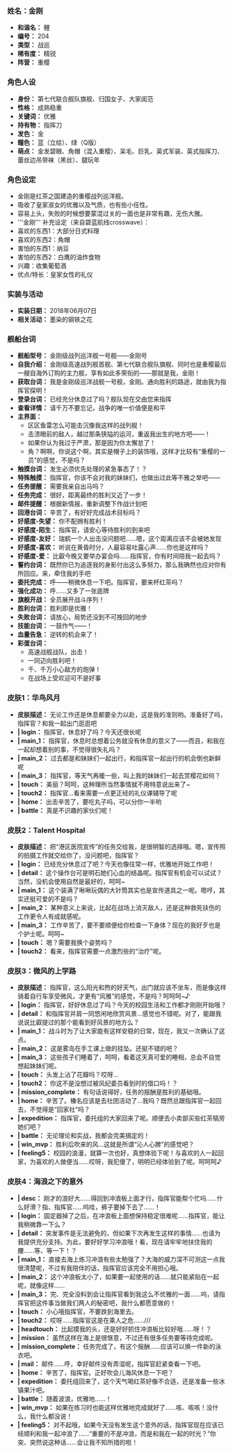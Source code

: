 ### 姓名：金刚
* **和谐名：** 鲤
* **编号：** 204
* **类型：** 战巡
* **稀有度：** 精锐
* **阵营：** 重樱


### 角色人设
* **身份：** 第七代联合舰队旗舰、归国女子、大家闺范
* **性格：** 成熟稳重
* **关键词：** 优雅
* **持有物：** 指挥刀
* **发色：** 金
* **瞳色：** 蓝（立绘）、绿（Q版）
* **萌点：** 金发碧眼、角帽（混入重樱）、呆毛、巨乳、英式军装、英式指挥刀、蕾丝边吊带袜（黑丝）、腿玩年


### 角色设定
* 金刚是红茶之国建造的重樱战列巡洋舰。
* 吸收了皇家淑女的优雅以及气质，也有些小任性。
* 容易上头，失败的时候想要蒙混过关的一面也是非常有趣，无伤大雅。
* '''金刚''' 补充设定（来自碧蓝航线crosswave）：
* 喜欢的东西1：大部分日式料理
* 喜欢的东西2：角帽
* 害怕的东西1：纳豆
* 害怕的东西2：白鹰的油炸食物
* 兴趣：收集葡萄酒
* 优点/特长：皇家女性的礼仪


### 实装与活动
* **实装日期：** 2018年06月07日
* **相关活动：** 墨染的钢铁之花


### 舰船台词
* **舰船型号：** 金刚级战列巡洋舰一号舰——金刚号
* **自我介绍：** 金刚级高速战列舰首舰、第七代联合舰队旗舰、同时也是重樱最后一艘自海外订购的主力舰，享有如此多荣衔的——那就是我，金刚！
* **获取台词：** 我是金刚级巡洋战舰一号舰，金刚。通向胜利的路途，就由我为指挥官探明！
* **登录台词：** 已经充分休息过了吗？舰队现在交由您来指挥
* **查看详情：** 请千万不要忘记，战争的唯一价值便是和平
* **主界面：**
  * 区区鱼雷怎么可能击沉像我这样的战列舰！
  * 击溃眼前的敌人，越过那条狭隘的运河，重返我出生的地方吧——！
  * 如果你认为我过于严肃，那是因为你太懈怠了！
  * 角？啊啊，你说这个啊，其实是帽子上的装饰哦，这样才比较有“重樱的一员”的感觉，不是吗？
* **触摸台词：** 发生必须优先处理的紧急事态了！？
* **特殊触摸：** 指挥官，你该不会对我的妹妹们，也做出过此等不雅之举吧——
* **任务提醒：** 需要我亲自出马吗？
* **任务完成：** 很好，距离最终的胜利又近了一步！
* **邮件提醒：** 根据新情报，重新调整下作战计划吧
* **回港台词：** 辛苦了，有好好完成战术目标吗？
* **好感度-失望：** 你不配拥有胜利！
* **好感度-陌生：** 指挥官，请安心等待胜利的到来吧
* **好感度-友好：** 瑞鹤一个人出击没问题吧……嗯，这个距离应该不会被她发现
* **好感度-喜欢：** 听说在黄昏时分，人最容易吐露心声……你也是这样吗？
* **好感度-爱：** 比叡今晚又要举办宴会吗……指挥官，你有时间陪我一起去吗？
* **誓约台词：** 既然你已为追逐我的身影付出这么多努力，那么我确然也应对你有所回应。来，牵住我的手吧
* **委托完成：** 呼——稍微休息一下吧。指挥官，要来杯红茶吗？
* **强化成功：** 呼……又多了一张底牌
* **旗舰开战：** 全员展开战斗序列！
* **胜利台词：** 胜利即是优雅！
* **失败台词：** 请放心，局势还没到不可挽回的地步
* **技能台词：** 一鼓作气——！
* **血量告急：** 逆转的机会来了！
* **彩蛋台词：**
  * 高速战舰战队，出击！
  * 一同迈向胜利吧！
  * 千、千万小心敌方的炮弹！
  * 在战场上受欢迎可不是好事


### 皮肤1：华鸟风月
* **皮肤描述：** 无论工作还是休息都要全力以赴，这是我的准则哟。准备好了吗，指挥官？和我一起出门逛逛吧
* **| login：** 指挥官，休息好了吗？今天还很长呢
* **| main_1：** 指挥官，休息时总想着公务就没有休息的意义了——而且，和我在一起却想着别的事，不觉得很失礼吗？
* **| main_2：** 过去都是和妹妹们一起出行，和指挥官一起出行的机会倒也新鲜呢
* **| main_3：** 指挥官，等天气再暖一些，叫上我的妹妹们一起去赏樱花如何？
* **| touch：** 美丽？呵呵，这种理所当然事情就不用特意说出来了~
* **| touch2：** 指挥官…看来需要一点更正经的礼仪课辅导了呢
* **| home：** 出击辛苦了，要吃丸子吗，可以分你一半哟
* **| battle：** 真是不识趣的家伙们呢！


### 皮肤2：Talent Hospital
* **皮肤描述：** 把“港区医院宣传”的任务交给我，是很明智的选择哦。嗯，宣传照的拍摄工作就交给你了，没问题吧，指挥官？
* **| login：** 已经充分休息过了吧？今天也像往常一样，优雅地开始工作吧！
* **| detail：** 这个操作台可是明石她们心血的结晶呢。指挥官有机会可以试试？当然，没机会使用自然是最好的，呵呵~
* **| main_1：** 这个装满了啾啾玩偶的大针筒其实也是宣传道具之一呢。嗯哼，其实还挺可爱的不是吗？
* **| main_2：** 某种意义上来说，比起在战场上消灭敌人，还是这种救死扶伤的工作更令人有成就感呢。
* **| main_3：** 工作辛苦了，要不要顺便给你检查一下身体？现在的我好歹也是个护士呢。呵呵~
* **| touch：** 嗯？需要我换个姿势吗？
* **| touch2：** 看来，指挥官需要一点激烈些的“治疗”呢。


### 皮肤3：微风的上学路
* **皮肤描述：** 指挥官，这么阳光和煦的好天气，出门就应该不坐车，而是像这样骑着自行车享受微风，才更有“风雅”的感觉，不是吗？呵呵呵~♪
* **| login：** 指挥官，好好休息过了吗？今天的校园生活和工作都才刚刚开始哦？
* **| detail：** 和指挥官并肩一同悠闲地欣赏风景…感觉也不错呢。对了，能跟我说说比叡提过的那个能看到好风景的地方么？
* **| main_1：** 战斗时为了让大家能有这样安稳的日常，现在，我又一次确认了这点。
* **| main_2：** 这是雾岛在手工课上做的挂坠。还挺不错的吧？
* **| main_3：** 这些孩子们睡着了，呵呵，看着这天真可爱的睡相，总会不自觉想起妹妹们呢。
* **| touch：** 头发上沾了花瓣吗？哎呀…
* **| touch2：** 你这不是没想过被风纪委员看到时的借口吗！？
* **| mission_complete：** 有句话说得好，任务的报酬是胜利的基础哦。
* **| home：** 辛苦了。榛名应该是去社团活动了…我吗？既然总跟指挥官一起回去，不觉得是“回家社”吗？
* **| expedition：** 指挥官，委托组的大家回来了呢。顺便去小卖部买些红茶犒劳她们吧？
* **| battle：** 无论理论和实战，我都会完美搞定的！
* **| win_mvp：** 胜利后吹来的风…这就是所谓“沁人心脾”的感觉吧？
* **| feeling5：** 校园的浪漫，就算一次也好，真想体验下呢！与喜欢的人一起回家，为喜欢的人做便当……哎呀，我犯傻了，明明已经体验到了呢。呵呵呵♪


### 皮肤4：海浪之下的意外
* **| desc：** 刚才的浪好大……得回到冲浪板上面才行，指挥官能帮个忙吗……什么好滑？指、指挥官……呜哇，裤子要掉下去了……！
* **| login：** 固定器掉了之后，在冲浪板上面想保持稳定很难呢……指挥官，能让我稍微靠一下么？
* **| detail：** 突发事件是无法避免的，但如果下次再发生这样的事情……也请为我提供充分支持。为此，要好好学习冲浪哦！看，现在请牢牢地扶住我的腰……等、等一下！？
* **| main_1：** 直接去海上练习冲浪有些太勉强了？大海的威力深不可测这一点我很清楚呢，不过有我陪伴的话，指挥官应该完全不用担心哦。
* **| main_2：** 这个冲浪板太小了，如果要一起使用的话……就只能紧贴在一起呢，就像这样……
* **| main_3：** 完、完全没料到会让指挥官看到我这么不优雅的一面……呜，请指挥官把这件事当做我们两人的秘密吧，我什么都愿意做的！
* **| touch：** 小心哦指挥官，不要跌到海里去。
* **| touch2：** 哎呀……指挥官这是在乘人之危……///
* **| headtouch：** 比起摸我的头，还是好好抓住冲浪板比较好哦……呀！？
* **| mission：** 虽然这样在海上是很惬意，不过还有很多任务要等待完成呢。
* **| mission_complete：** 任务完成了，有这个报酬……应该可以换一件新的泳衣吧。
* **| mail：** 邮件……呼，幸好邮件没有弄湿呢，指挥官赶紧查看一下吧。
* **| home：** 辛苦了，指挥官。正好吹会儿海风休息一下吧？
* **| expedition：** 委托组回来了，这个天气喝红茶好像不合适，还是准备一些冰镇果汁吧。
* **| battle：** 随着波浪，优雅地……！
* **| win_mvp：** 如果在练习时也能这样优雅地完成就好了……咳、咳咳！没什么，我什么都没说！
* **| feeling5：** 对不起哦，如果今天没有发生这个意外的话，指挥官现在应该已经顺利和我一起冲浪了……“重要的不是冲浪，而是和我在一起的时光？”你突、突然说这种话……会让我不知所措的啦！
